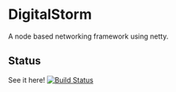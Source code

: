# DigitalStorm
A node based networking framework using netty.

## Status
See it here!
[![Build Status](https://travis-ci.com/iNevet/WebNode.svg?token=4miCTzYj6Hy2bdYdnpRj&branch=master)](https://travis-ci.com/iNevet/WebNode)
